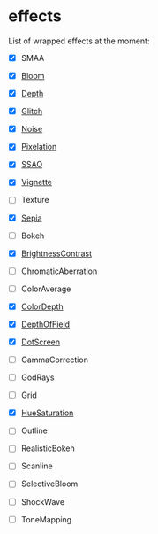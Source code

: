 # effects

List of wrapped effects at the moment:

- [x] SMAA

- [x] [Bloom](https://github.com/react-spring/react-postprocessing/blob/src/effects/Bloom.tsx)
- [x] [Depth](https://github.com/react-spring/react-postprocessing/blob/src/effects/Depth.tsx)
- [x] [Glitch](https://github.com/react-spring/react-postprocessing/blob/src/effects/Glitch.tsx)
- [x] [Noise](https://github.com/react-spring/react-postprocessing/blob/src/effects/Noise.tsx)
- [x] [Pixelation](https://github.com/react-spring/react-postprocessing/blob/src/effects/Pixelation.tsx)
- [x] [SSAO](https://github.com/react-spring/react-postprocessing/blob/src/effects/SSAO.tsx)
- [x] [Vignette](https://github.com/react-spring/react-postprocessing/blob/master/src/effects/Vignette.tsx)
- [ ] Texture
- [x] [Sepia](https://github.com/react-spring/react-postprocessing/blob/master/src/effects/Sepia.tsx)
- [ ] Bokeh
- [x] [BrightnessContrast](https://github.com/react-spring/react-postprocessing/blob/master/src/effects/BrightnessContrast.tsx)
- [ ] ChromaticAberration
- [ ] ColorAverage
- [x] [ColorDepth](https://github.com/react-spring/react-postprocessing/blob/master/src/effects/ColorDepth.tsx)
- [x] [DepthOfField](https://github.com/react-spring/react-postprocessing/blob/master/src/effects/DepthOfField.tsx)
- [x] [DotScreen](https://github.com/react-spring/react-postprocessing/blob/master/src/effects/DotScreen.tsx)
- [ ] GammaCorrection
- [ ] GodRays
- [ ] Grid
- [x] [HueSaturation](https://github.com/react-spring/react-postprocessing/blob/master/src/effects/HueSaturation.tsx)
- [ ] Outline
- [ ] RealisticBokeh
- [ ] Scanline
- [ ] SelectiveBloom
- [ ] ShockWave
- [ ] ToneMapping
